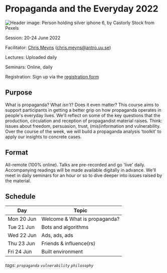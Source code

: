 # Propaganda and the Everyday 2022

![Header image: Person holding silver iphone 6, by Castorly Stock from Pexels](https://i.imgur.com/2QQalhG.jpg)

Session: 20-24 June 2022

Facilitator: [Chris Meyns](https://chrismeyns.xyz) (chris.meyns@antro.uu.se)

Lectures: Uploaded daily

Seminars: Online, daily 

Registration: Sign up via the [registration form](https://doit.medfarm.uu.se/bin/kurt3/kurt/43558)

## Purpose

What is propaganda? What _isn't_? Does it even matter? This course aims to support participants in getting a better grip on how propaganda operates in people's everyday lives. We'll reflect on some of the key questions that the production, circulation and reception of propagandist material raises. Think: issues about freedom, persuasion, trust, (mis)information and vulnerability. Over the course of the week, we will build a propaganda analysis ‘toolkit’ to apply our insights to concrete cases.

## Format

All-remote (100% online). Talks are pre-recorded and go 'live' daily. Accompanying readings will be made available digitally in advance. We'll meet in daily seminars for an hour or so to dive deeper into issues raised by the material.

## Schedule

Day | Topic 
--- | --- 
Mon 20 Jun | Welcome & What is propaganda? 
Tue 21 Jun | Bots and algorithms 
Wed 22 Jun | Ads, ads, ads 
Thu 23 Jun | Friends & influence(rs) 
Fri 24 Jun | Built environment 

###### tags: `propaganda` `vulnerability` `philosophy`
